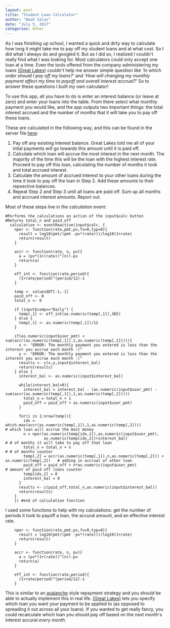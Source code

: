 ```yaml
---
layout: post
title: "Student Loan Calculator"
author: "Noah Salas"
date: "July 5, 2017"
categories: Other
---
```


As I was finishing up school, I wanted a quick and dirty way to
calculate how long it might take me to pay off my student loans and at
what cost. So I did what I always do and googled it. But as I did so, I
realized I couldn't really find what I was looking for. Most calculators
could only accept one loan at a time. Even the tools offered from the
company administering my loans [(Great
Lakes)](https://www.mygreatlakes.org/) couldn't help me answer simple
question like *'In which order should I pay off my loans?'* and *'How
will changing my monthly payment affect my time to payoff and overall
interest accrual?'* So to answer these questions I built my own
calculator!

To use this app, all you have to do is enter an interest balance (or
leave at zero) and enter your loans into the table. From there select
what monthly payment you would like, and the app outputs two important
things: the total interest accrued and the number of months that it will
take you to pay off these loans.

These are calculated in the following way, and this can be found in the
server file [here](link%20to%20code%20files):

1.  Pay off any existing interest balance. Great Lakes told me all of
    your intial payments will go towards this amount until it is paid
    off.
2.  Calculate which loan will accrue the most interest in the next
    month. The majority of the time this will be the loan with the
    highest interest rate. Proceed to pay off this loan, calculating the
    number of months it took and total accrued interest.
3.  Calculate the amount of accrued interest to your other loans during
    the time it took to pay off the loan in Step 2. Add these amounts to
    their repsective balances.
4.  Repeat Step 2 and Step 3 until all loans are paid off. Sum up all
    months and accrued interest amounts. Report out.

Most of these steps live in the *calculation* event:

    #Performs the calculations on action of the input$calc button
    #Returns total_n and paid_off
      calculation <- eventReactive(input$calc, {
        nper <- function(rate,pmt,pv,fv=0,typ=0){
          result = log10(pmt/(pmt -pv*(rate)))/log10(1+rate)
          return(result)
        }
        
        accr <- function(rate, n, pv){
          a = (pv*(1+(rate))^(n))-pv
          return(a)
        }
        
        eff_int <- function(rate,period){
          (1+rate/period)^(period/12)-1
        }
        
        temp <- values$DT[-1,-1]
        paid_off <- 0
        total_n <- 0
        
        if (input$comp=="Daily") {
          temp[,1] <- eff_int(as.numeric(temp[,1]),365)
        } else {
          temp[,1] <- as.numeric(temp[,1])/12
        }
        
        if(as.numeric(input$user_pmt) < sum(accr(as.numeric(temp[,1]),1,as.numeric(temp[,2])))){
          x <- "ERROR: The monthly payment you entered is less than the interest you accrue each month :("
          y <- "ERROR: The monthly payment you entered is less than the interest you accrue each month :("
          results <- c(x,y,input$interest_bal)
          return(results)
        } else {
          interest_bal <- as.numeric(input$interest_bal)
          
          while(interest_bal>0){
            interest_bal = interest_bal - (as.numeric(input$user_pmt) - sum(accr(as.numeric(temp[,1]),1,as.numeric(temp[,2]))))
            total_n = total_n + 1
            paid_off = paid_off + as.numeric(input$user_pmt)
          }
          
          for(i in 1:nrow(temp)){
            idx = which.max(accr(as.numeric(temp[,1]),1,as.numeric(temp[,2])))                    # which loan will accrue the most money
            n = nper(as.numeric(temp[idx,1]),as.numeric(input$user_pmt),
                     as.numeric(temp[idx,2])+interest_bal)                                        # # of months it will take to pay off that loan
            total_n = total_n + n                                                                 # # of months counter
            temp[,2] = accr(as.numeric(temp[,1]),n,as.numeric(temp[,2])) + as.numeric(temp[,2])   # adding in accrual of other loan
            paid_off = paid_off + n*as.numeric(input$user_pmt)                                    # amount of paid off loans counter
            temp[idx,2] = 0
            interest_bal = 0
          }
          results <- c(paid_off,total_n,as.numeric(input$interest_bal))
          return(results)
        }
        }) #end of calculation function

I used some functions to help with my calculations: get the number of
periods it took to payoff a loan, the accural amount, and an effective
interest rate.

        nper <- function(rate,pmt,pv,fv=0,typ=0){
          result = log10(pmt/(pmt -pv*(rate)))/log10(1+rate)
          return(result)
        }
        
        accr <- function(rate, n, pv){
          a = (pv*(1+(rate))^(n))-pv
          return(a)
        }
        
        eff_int <- function(rate,period){
          (1+rate/period)^(period/12)-1
        }

This is similar to an
[avalanche](http://www.investopedia.com/terms/d/debt-avalanche.asp)
style repayment strategy and you should be able to actually implement
this in real life. [(Great Lakes)](https://www.mygreatlakes.org/) lets
you specify which loan you want your payment to be applied to (as
opposed to spreading it out across all your loans). If you wanted to get
really fancy, you could recalculate which loan you should pay off based
on the next month's interest accural *every month*.
